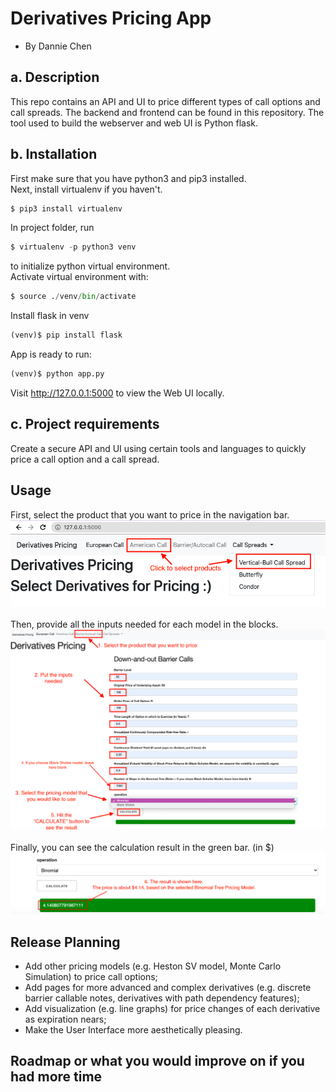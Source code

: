 # Derivatives Pricing App
 - By Dannie Chen

## a. Description
This repo contains an API and UI to price different types of call options and call spreads. The backend and frontend can be found in this repository. The tool used to build the webserver and web UI is Python flask.
## b. Installation
First make sure that you have python3 and pip3 installed.
<br/>Next, install virtualenv if you haven't.
```python
$ pip3 install virtualenv 
```
In project folder, run
```python
$ virtualenv -p python3 venv
```
to initialize python virtual environment.
<br/>Activate virtual environment with:
```python
$ source ./venv/bin/activate
```
Install flask in venv
```python
(venv)$ pip install flask
```
App is ready to run:
```python
(venv)$ python app.py
```
Visit http://127.0.0.1:5000 to view the Web UI locally.

## c. Project requirements
Create a secure API and UI using certain tools and languages to quickly price a call option and a call spread.
## Usage
First, select the product that you want to price in the navigation bar. 
<br/>
![Alt text](/home.png?raw=true "home page")
<br/>
<br/> Then, provide all the inputs needed for each model in the blocks.
<br/>
![Alt text](/barrier.png?raw=true "pricing page")
<br/>
<br/> Finally, you can see the calculation result in the green bar. (in $)
<br/>
![Alt text](/result.png?raw=true "output")
## Release Planning
- Add other pricing models (e.g. Heston SV model, Monte Carlo Simulation) to price call options;
- Add pages for more advanced and complex derivatives (e.g. discrete barrier callable notes, derivatives with path dependency features);
- Add visualization (e.g. line graphs) for price changes of each derivative as expiration nears;
- Make the User Interface more aesthetically pleasing.
## Roadmap or what you would improve on if you had more time
